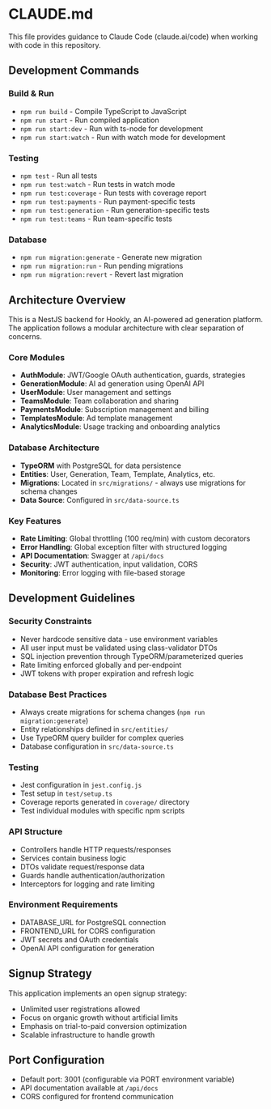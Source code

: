 # CLAUDE.md

This file provides guidance to Claude Code (claude.ai/code) when working with code in this repository.

## Development Commands

### Build & Run
- `npm run build` - Compile TypeScript to JavaScript
- `npm run start` - Run compiled application 
- `npm run start:dev` - Run with ts-node for development
- `npm run start:watch` - Run with watch mode for development

### Testing
- `npm test` - Run all tests
- `npm run test:watch` - Run tests in watch mode
- `npm run test:coverage` - Run tests with coverage report
- `npm run test:payments` - Run payment-specific tests
- `npm run test:generation` - Run generation-specific tests  
- `npm run test:teams` - Run team-specific tests

### Database
- `npm run migration:generate` - Generate new migration
- `npm run migration:run` - Run pending migrations
- `npm run migration:revert` - Revert last migration

## Architecture Overview

This is a NestJS backend for Hookly, an AI-powered ad generation platform. The application follows a modular architecture with clear separation of concerns.

### Core Modules
- **AuthModule**: JWT/Google OAuth authentication, guards, strategies
- **GenerationModule**: AI ad generation using OpenAI API
- **UserModule**: User management and settings
- **TeamsModule**: Team collaboration and sharing
- **PaymentsModule**: Subscription management and billing
- **TemplatesModule**: Ad template management
- **AnalyticsModule**: Usage tracking and onboarding analytics

### Database Architecture
- **TypeORM** with PostgreSQL for data persistence
- **Entities**: User, Generation, Team, Template, Analytics, etc.
- **Migrations**: Located in `src/migrations/` - always use migrations for schema changes
- **Data Source**: Configured in `src/data-source.ts`

### Key Features
- **Rate Limiting**: Global throttling (100 req/min) with custom decorators
- **Error Handling**: Global exception filter with structured logging
- **API Documentation**: Swagger at `/api/docs`
- **Security**: JWT authentication, input validation, CORS
- **Monitoring**: Error logging with file-based storage

## Development Guidelines

### Security Constraints
- Never hardcode sensitive data - use environment variables
- All user input must be validated using class-validator DTOs
- SQL injection prevention through TypeORM/parameterized queries
- Rate limiting enforced globally and per-endpoint
- JWT tokens with proper expiration and refresh logic

### Database Best Practices
- Always create migrations for schema changes (`npm run migration:generate`)
- Entity relationships defined in `src/entities/`
- Use TypeORM query builder for complex queries
- Database configuration in `src/data-source.ts`

### Testing
- Jest configuration in `jest.config.js`
- Test setup in `test/setup.ts`
- Coverage reports generated in `coverage/` directory
- Test individual modules with specific npm scripts

### API Structure
- Controllers handle HTTP requests/responses
- Services contain business logic
- DTOs validate request/response data
- Guards handle authentication/authorization
- Interceptors for logging and rate limiting

### Environment Requirements
- DATABASE_URL for PostgreSQL connection
- FRONTEND_URL for CORS configuration
- JWT secrets and OAuth credentials
- OpenAI API configuration for generation

## Signup Strategy

This application implements an open signup strategy:
- Unlimited user registrations allowed
- Focus on organic growth without artificial limits
- Emphasis on trial-to-paid conversion optimization
- Scalable infrastructure to handle growth

## Port Configuration
- Default port: 3001 (configurable via PORT environment variable)
- API documentation available at `/api/docs`
- CORS configured for frontend communication